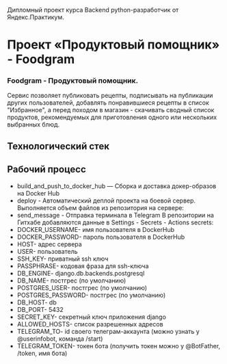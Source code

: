 Дипломный проект курса Backend python-разработчик от Яндекс.Практикум.

# Проект «Продуктовый помощник» - Foodgram
### Foodgram - Продуктовый помощник. 
Сервис позволяет публиковать рецепты, подписывать на публикации других пользователей, добавлять понравившиеся рецепты в список "Избранное", а перед походом в магазин - скачивать сводный список продуктов, рекомендуемых для приготовления одного или нескольких выбранных блюд.

## Технологический стек


## Рабочий процесс
- build_and_push_to_docker_hub — Сборка и доставка докер-образов на Docker Hub
- deploy - Автоматический деплой проекта на боевой сервер. Выполняется объем файлов из репозитория на сервере:
- send_message - Отправка терминала в Telegram В репозитории на Гитхабе добавляются данные в Settings - Secrets - Actions secrets:
- DOCKER_USERNAME- имя пользователя в DockerHub
- DOCKER_PASSWORD- пароль пользователя в DockerHub
- HOST- адрес сервера
- USER- пользователь
- SSH_KEY- приватный ssh ключ
- PASSPHRASE- кодовая фраза для ssh-ключа
- DB_ENGINE- django.db.backends.postgresql
- DB_NAME- постгрес (по умолчанию)
- POSTGRES_USER- постгрес (по умолчанию)
- POSTGRES_PASSWORD- постгрес (по умолчанию)
- DB_HOST- db
- DB_PORT- 5432
- SECRET_KEY- секретный ключ приложения django
- ALLOWED_HOSTS- список разрешенных адресов
- TELEGRAM_TO- id своего телеграм-аккаунта (можно узнать у @userinfobot, команда /start)
- TELEGRAM_TOKEN- токен бота (получить токен можно у @BotFather, /token, имя бота)
